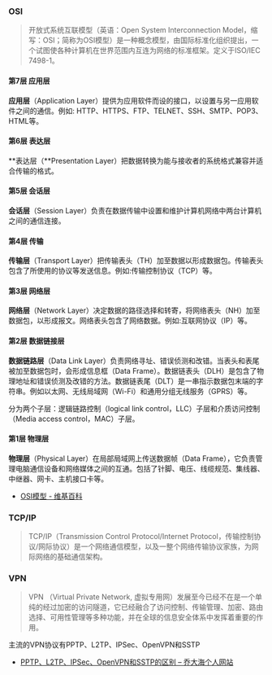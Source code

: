 ### OSI
> 开放式系统互联模型（英语：Open System Interconnection Model，缩写：OSI；简称为OSI模型）是一种概念模型，由国际标准化组织提出，一个试图使各种计算机在世界范围内互连为网络的标准框架。定义于ISO/IEC 7498-1。


#### 第7层 应用层
**应用层**（Application Layer）提供为应用软件而设的接口，以设置与另一应用软件之间的通信。例如: HTTP、HTTPS、FTP、TELNET、SSH、SMTP、POP3、HTML等。

#### 第6层 表达层
**表达层（**Presentation Layer）把数据转换为能与接收者的系统格式兼容并适合传输的格式。

#### 第5层 会话层
**会话层**（Session Layer）负责在数据传输中设置和维护计算机网络中两台计算机之间的通信连接。

#### 第4层 传输
**传输层**（Transport Layer）把传输表头（TH）加至数据以形成数据包。传输表头包含了所使用的协议等发送信息。例如:传输控制协议（TCP）等。

#### 第3层 网络层
**网络层**（Network Layer）决定数据的路径选择和转寄，将网络表头（NH）加至数据包，以形成报文。网络表头包含了网络数据。例如:互联网协议（IP）等。

#### 第2层 数据链接层
**数据链路层**（Data Link Layer）负责网络寻址、错误侦测和改错。当表头和表尾被加至数据包时，会形成信息框（Data Frame）。数据链表头（DLH）是包含了物理地址和错误侦测及改错的方法。数据链表尾（DLT）是一串指示数据包末端的字符串。例如以太网、无线局域网（Wi-Fi）和通用分组无线服务（GPRS）等。

分为两个子层：逻辑链路控制（logical link control，LLC）子层和介质访问控制（Media access control，MAC）子层。

#### 第1层 物理层
**物理层**（Physical Layer）在局部局域网上传送数据帧（Data Frame），它负责管理电脑通信设备和网络媒体之间的互通。包括了针脚、电压、线缆规范、集线器、中继器、网卡、主机接口卡等。

- [OSI模型 - 维基百科](https://zh.wikipedia.org/wiki/OSI%E6%A8%A1%E5%9E%8B)

### TCP/IP
> TCP/IP（Transmission Control Protocol/Internet Protocol，传输控制协议/网际协议）是一个网络通信模型，以及一整个网络传输协议家族，为网际网络的基础通信架构。




### VPN
> VPN （Virtual Private Network, 虚拟专用网）发展至今已经不在是一个单纯的经过加密的访问隧道，它已经融合了访问控制、传输管理、加密、路由选择、可用性管理等多种功能，并在全球的信息安全体系中发挥着重要的作用。

主流的VPN协议有PPTP、L2TP、IPSec、OpenVPN和SSTP

- [PPTP、L2TP、IPSec、OpenVPN和SSTP的区别 – 乔大海个人网站](https://qiaodahai.com/pptp-l2tp-ipsec-openvpn-sstp.html)

